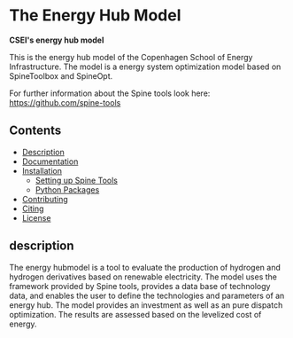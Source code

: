 # The Energy Hub Model

**CSEI's energy hub model**

This is the energy hub model of the Copenhagen School of Energy Infrastructure. The model is a energy system optimization model based on SpineToolbox and SpineOpt. 

For further information about the Spine tools look here: https://github.com/spine-tools

## Contents
* [Description](#description)
* [Documentation](#documentation)
* [Installation](#installation)
    * [Setting up Spine Tools](#setting-up-spinetools)
    * [Python Packages](#python-packages)
* [Contributing](#contributing)
* [Citing](#citing)
* [License](#license)

## description

The energy hubmodel is a tool to evaluate the production of hydrogen and hydrogen derivatives based on renewable electricity. The model uses the framework provided by Spine tools, provides a data base of technology data, and enables the user to define the technologies and parameters of an energy hub. The model provides an investment as well as an pure dispatch optimization. The results are assessed based on the levelized cost of energy. 
